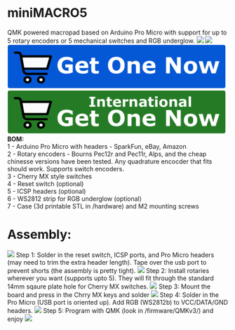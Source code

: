 # miniMACRO5
QMK powered macropad based on Arduino Pro Micro with support for up to 5 rotary encoders or 5 mechanical switches and RGB underglow.
![](photos/miscconfigs.jpg)
![](photos/underglow.jpg)
<br>
<a href="https://www.tindie.com/products/13487/" target="_blank"><img src="https://github.com/LeafCutterLabs/docs/blob/master/getonenow.png" width="500"></a>
<br>
<a href="https://www.etsy.com/listing/772600648/minimacro5-a-custom-programmable" target="_blank"><img src="https://github.com/LeafCutterLabs/docs/blob/master/intgetonenow.png" width="500"></a>
<br><b>BOM:</b>
<br>1 - Arduino Pro Micro with headers - SparkFun, eBay, Amazon
<br>2 - Rotary encoders - Bourns Pec12r and Pec11r, Alps, and the cheap chinesse versions have been tested. Any quadrature encocder that fits should work. Supports switch encoders.
<br>3 - Cherry MX style switches
<br>4 - Reset switch (optional)
<br>5 - ICSP headers (optional)
<br>6 - WS2812 strip for RGB underglow (optional)
<br>7 - Case (3d printable STL in /hardware) and M2 mounting screws
<br><h1>Assembly:</h1>
![](photos/parts.jpg)
Step 1: Solder in the reset switch, ICSP ports, and Pro Micro headers (may need to trim the extra header length). Tape over the usb port to prevent shorts (the assembly is pretty tight).
![](photos/tape.jpg)
Step 2: Install rotaries wherever you want (supports upto 5). They will fit through the standard 14mm sqaure plate hole for Cherry MX switches.
![](photos/rotaries.jpg)
Step 3: Mount the board and press in the Chrry MX keys and solder
![](photos/casemount.jpg)
Step 4: Solder in the Pro Micro (USB port is oriented up). Add RGB (WS2812b) to VCC/DATA/GND headers.
![](photos/promicro.jpg)
Step 5: Program with QMK (look in /firmware/QMKv3/) and enjoy
![](photos/finish2.jpg)
